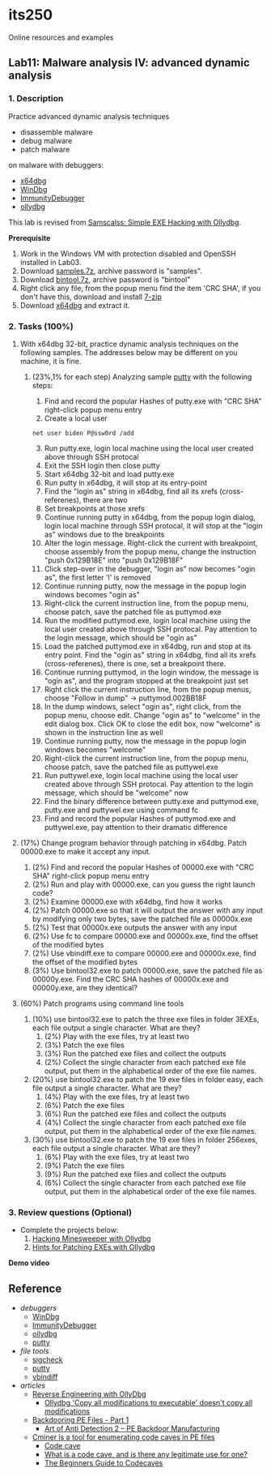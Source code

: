 # its250
Online resources and examples

## Lab11: Malware analysis IV: advanced dynamic analysis

### 1. Description
Practice advanced dynamic analysis techniques

* disassemble malware
* debug malware
* patch malware

on malware with debuggers:
* [x64dbg](https://github.com/x64dbg/x64dbg)
* [WinDbg](https://en.wikipedia.org/wiki/WinDbg)
* [ImmunityDebugger](https://github.com/kbandla/ImmunityDebugger)
* [ollydbg](http://www.ollydbg.de/download.htm)

This lab is revised from [Samscalss: Simple EXE Hacking with Ollydbg](https://samsclass.info/127/proj/PMA401.htm).

**Prerequisite**

1. Work in the Windows VM with protection disabled and OpenSSH installed in Lab03.
2. Download [samples.7z](./tools/samples.7z), archive password is "samples".
3. Download [bintool.7z](./tools/bintool.7z), archive password is "bintool"
4. Right click any file, from the popup menu find the item 'CRC SHA', if you don't have this, download and install [7-zip](https://www.7-zip.org/)
5. Download [x64dbg](https://github.com/x64dbg/x64dbg) and extract it.


### 2. Tasks (100%)
1. With x64dbg 32-bit, practice dynamic analysis techniques on the following samples. The addresses below may be different on you machine, it is fine.
   1. (23%,1% for each step) Analyzing sample [putty]() with the following steps:
      1. Find and record the popular Hashes of putty.exe with "CRC SHA" right-click popup menu entry
      2. Create a local user

      ```batch
      net user biden P@ssw0rd /add
      ```

      3. Run putty.exe, login local machine using the local user created above through SSH protocal
      4. Exit the SSH login then close putty
      5. Start x64dbg 32-bit and load putty.exe
      6. Run putty in x64dbg, it will stop at its entry-point
      7. Find the "login as" string in x64dbg, find all its xrefs (cross-referenes), there are two
      8. Set breakpoints at those xrefs
      9. Continue running putty in x64dbg, from the popup login dialog, login local machine through SSH protocal, it will stop at the "login as" windows due to the breakpoints
      10. Alter the login message. Right-click the current with breakpoint, choose assembly from the popup menu, change the instruction "push 0x129B18E" into "push 0x129B18F"
      11. Click step-over in the debugger, "login as" now becomes "ogin as", the first letter 'l' is removed
      12. Continue running putty, now the message in the popup login windows becomes "ogin as"
      13. Right-click the current instruction line, from the popup menu, choose patch, save the patched file as puttymod.exe
      14. Run the modified puttymod.exe, login local machine using the local user created above through SSH protocal. Pay attention to the login message, which should be "ogin as"
      15. Load the patched puttymod.exe in x64dbg, run and stop at its entry point. Find the "ogin as" string in x64dbg, find all its xrefs (cross-referenes), there is one, set a breakpoint there.
      16. Continue running puttymod, in the login window, the message is "ogin as", and the program stopped at the breakpoint just set
      17. Right click the current instruction line, from the popup menus, choose "Follow in dump" -> puttymod.002BB18F
      18. In the dump windows, select "ogin as", right click, from the popup menu, choose edit. Change "ogin as" to "welcome" in the edit dialog box. Click OK to close the edit box, now "welcome" is shown in the instruction line as well
      19. Continue running putty, now the message in the popup login windows becomes "welcome"
      20. Right-click the current instruction line, from the popup menu, choose patch, save the patched file as puttywel.exe
      21. Run puttywel.exe, login local machine using the local user created above through SSH protocal. Pay attention to the login message, which should be "welcome" now
      22. Find the binary difference between putty.exe and puttymod.exe, putty.exe and puttywel.exe using command fc
      23. Find and record the popular Hashes of puttymod.exe and puttywel.exe, pay attention to their dramatic difference
  2.  (17%) Change program behavior through patching in x64dbg. Patch 00000.exe to make it accept any input.
      1.  (2%) Find and record the popular Hashes of 00000.exe with "CRC SHA" right-click popup menu entry
      2.  (2%) Run and play with 00000.exe, can you guess the right launch code?
      3.  (2%) Examine 00000.exe with x64dbg, find how it works
      4.  (2%) Patch 00000.exe so that it will output the answer with any input by modifying only two bytes, save the patched file as 00000x.exe
      5.  (2%) Test that 00000x.exe outputs the answer with any input
      6.  (2%) Use fc to compare 00000.exe and 00000x.exe, find the offset of the modified bytes
      7.  (2%) Use vbindiff.exe to compare 00000.exe and 00000x.exe, find the offset of the modified bytes
      8.  (3%) Use bintool32.exe to patch 00000.exe, save the patched file as 00000y.exe. Find the CRC SHA hashes of 00000x.exe and 00000y.exe, are they identical?

2. (60%) Patch programs using command line tools
   1. (10%) use bintool32.exe to patch the three exe files in folder 3EXEs, each file output a single character. What are they?
      1. (2%) Play with the exe files, try at least two
      2. (3%) Patch the exe files
      3. (3%) Run the patched exe files and collect the outputs
      4. (2%) Collect the single character from each patched exe file output, put them in the alphabetical order of the exe file names.
   2. (20%) use bintool32.exe to patch the 19 exe files in folder easy, each file output a single character. What are they?
      1. (4%) Play with the exe files, try at least two
      2. (6%) Patch the exe files
      3. (6%) Run the patched exe files and collect the outputs
      4. (4%) Collect the single character from each patched exe file output, put them in the alphabetical order of the exe file names.
   3. (30%) use bintool32.exe to patch the 19 exe files in folder 256exes, each file output a single character. What are they?
      1. (6%) Play with the exe files, try at least two
      2. (9%) Patch the exe files
      3. (9%) Run the patched exe files and collect the outputs
      4. (6%) Collect the single character from each patched exe file output, put them in the alphabetical order of the exe file names.


### 3. Review questions (Optional)
* Complete the projects below:
  1. [Hacking Minesweeper with Ollydbg](https://samsclass.info/126/proj/PMA402.htm)
  2. [Hints for Patching EXEs with Ollydbg](https://samsclass.info/126/proj/pDC14-hints.htm)

**Demo video**



## Reference
* _debuggers_
  * [WinDbg](https://en.wikipedia.org/wiki/WinDbg)
  * [ImmunityDebugger](https://github.com/kbandla/ImmunityDebugger)
  * [ollydbg](http://www.ollydbg.de/download.htm)
  * [putty](https://www.putty.org/)
* _file tools_
  * [sigcheck](https://docs.microsoft.com/en-us/sysinternals/downloads/sigcheck)
  * [putty](https://www.putty.org/)
  * [vbindiff](https://www.cjmweb.net/vbindiff/)
* _articles_
  * [Reverse Engineering with OllyDbg](https://erichokanson.me/2015/04/17/reverse-engineering-with-ollydbg/)
    * [Ollydbg 'Copy all modifications to executable' doesn't copy all modifications](https://reverseengineering.stackexchange.com/questions/3579/ollydbg-copy-all-modifications-to-executable-doesnt-copy-all-modifications)
  * [Backdooring PE Files - Part 1](https://sector876.blogspot.com/2013/03/backdooring-pe-files-part-1.html)
    * [Art of Anti Detection 2 – PE Backdoor Manufacturing](https://pentest.blog/art-of-anti-detection-2-pe-backdoor-manufacturing/)
  * [Cminer is a tool for enumerating code caves in PE files](https://github.com/EgeBalci/Cminer)
    * [Code cave](https://en.wikipedia.org/wiki/Code_cave)
    * [What is a code cave, and is there any legitimate use for one?](https://stackoverflow.com/questions/787100/what-is-a-code-cave-and-is-there-any-legitimate-use-for-one)
    * [The Beginners Guide to Codecaves](https://www.codeproject.com/Articles/20240/The-Beginners-Guide-to-Codecaves)
